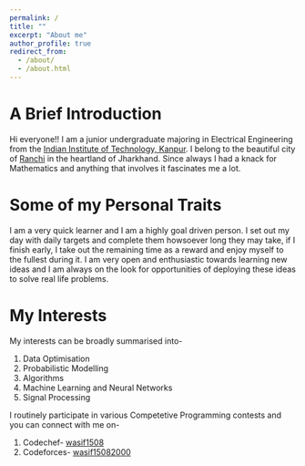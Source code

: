 ```yaml
---
permalink: /
title: ""
excerpt: "About me"
author_profile: true
redirect_from: 
  - /about/
  - /about.html
---
```


A Brief Introduction
======

Hi everyone!! I am a junior undergraduate majoring in Electrical Engineering from the [Indian Institute of Technology, Kanpur](https://iitk.ac.in). I belong to the beautiful city of [Ranchi](https://www.google.com/search?gs_ssp=eJzj4tTP1TcwLCkpMTNg9GIrSsxLzsgEADbMBcg&q=ranchi&oq=Ranch&aqs=chrome.1.69i57j46l2j0l2j46j0.1454j0j7&sourceid=chrome&ie=UTF-8) in the heartland of Jharkhand. Since always I had a knack for Mathematics and anything that involves it fascinates me a lot.

Some of my Personal Traits
======

I am a very quick learner and I am a highly goal driven person. I set out my day with daily targets and complete them howsoever long they may take, if I finish early, I take out the remaining time as a reward and enjoy myself to the fullest during it. I am very open and enthusiastic towards learning new ideas and I am always on the look for opportunities of deploying these ideas to solve real life problems.

My Interests
======
My interests can be broadly summarised into-
1. Data Optimisation
2. Probabilistic Modelling
3. Algorithms
4. Machine Learning and Neural Networks
5. Signal Processing

I routinely participate in various Competetive Programming contests and you can connect with me on-
1. Codechef- [wasif1508](https://codechef.com/users/wasif1508)
2. Codeforces- [wasif15082000](https://codeforces.com/profile/wasif15082000)

